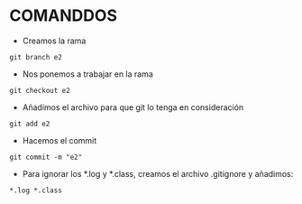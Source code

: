 # COMANDDOS

- Creamos la rama

` git branch e2 `

- Nos ponemos a trabajar en la rama

` git checkout e2 `

- Añadimos el archivo para que git lo tenga en consideración

`git add e2 `

- Hacemos el commit

` git commit -m "e2" `

- Para ignorar los *.log y *.class, creamos el archivo .gitignore y añadimos:

` *.log *.class `